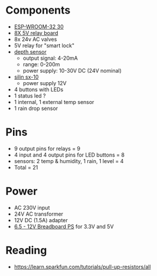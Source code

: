 Components 
==========

- [ESP-WROOM-32 30](https://www.studiopieters.nl/esp32-pinout/)
- [8X 5V relay board](https://ardushop.ro/ro/home/123-modul-releu-8-canale.html?search_query=%09Modul+releu+8+canale+comandat+5V+&results=397)  
- 8x 24v AC valves
- 5V relay for "smart lock"
- [depth sensor](https://www.aliexpress.com/snapshot/0.html?spm=a2g0s.9042647.6.2.3aa74c4doLsJ7P&orderId=8118100645789558&productId=4000098291819)
   - output signal: 4-20mA
   - range: 0-200m
   - power supply: 10-30V DC (24V nominal)
- [silin sx-10](https://www.yli.ro/yala-electromagnetica-aplicabila-cu-motor-si-senzor-magnetic.html)
   - power supply 12V 
- 4 buttons with LEDs 
- 1 status led ? 
- 1 internal, 1 external temp sensor 
- 1 rain drop sensor 


Pins
====

- 9 output pins for relays                    = 9 
- 4 input and 4 output pins for LED buttons   = 8 
- sensors: 2 temp & humidity, 1 rain, 1 level = 4
- Total                                       = 21

Power
=====

- AC 230V input
- 24V AC transformer 
- 12V DC (1.5A) adapter 
- [6.5 - 12V Breadboard PS](https://cleste.ro/sursa-alimentare-breadboard-xd-42.html) for 3.3V and 5V


Reading
=======

- https://learn.sparkfun.com/tutorials/pull-up-resistors/all
